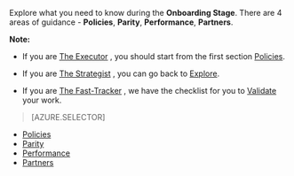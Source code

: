 Explore what you need to know during the **Onboarding Stage**. There are 4 areas of guidance - **Policies**, **Parity**, **Performance**, **Partners**.

**Note:**

- If you are [The Executor](/solutions/global-customer/target-personas/) , you should start from the first section [Policies](/solutions/global-customer/onboarding/guidance/policies/).

- If you are [The Strategist](/solutions/global-customer/target-personas/) , you can go back to [Explore](/solutions/global-customer/onboarding/explore/policies/).

- If you are [The Fast-Tracker](/solutions/global-customer/target-personas/) , we have the checklist for you to [Validate](/solutions/global-customer/onboarding/validate/) your work.

> [AZURE.SELECTOR]
- [Policies](/solutions/global-customer/onboarding/guidance/policies/)
- [Parity](/solutions/global-customer/onboarding/guidance/parity/)
- [Performance](/solutions/global-customer/onboarding/guidance/performance/)
- [Partners](/solutions/global-customer/onboarding/guidance/partners/)